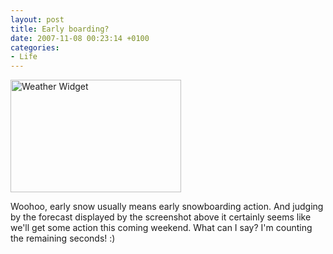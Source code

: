 ```yaml
---
layout: post
title: Early boarding?
date: 2007-11-08 00:23:14 +0100
categories:
- Life
---
```

<img src="http://www.rusiczki.net/blog/blogpics/weather-2007-11-08.gif" width="273" height="180" alt="Weather Widget" class="image"/>

Woohoo, early snow usually means early snowboarding action. And judging by the forecast displayed by the screenshot above it certainly seems like we'll get some action this coming weekend. What can I say? I'm counting the remaining seconds! :)
